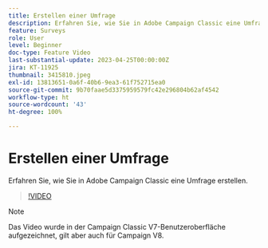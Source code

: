 ```yaml
---
title: Erstellen einer Umfrage
description: Erfahren Sie, wie Sie in Adobe Campaign Classic eine Umfrage erstellen.
feature: Surveys
role: User
level: Beginner
doc-type: Feature Video
last-substantial-update: 2023-04-25T00:00:00Z
jira: KT-11925
thumbnail: 3415810.jpeg
exl-id: 13813651-0a6f-40b6-9ea3-61f752715ea0
source-git-commit: 9b70faae5d3375959579fc42e296804b62af4542
workflow-type: ht
source-wordcount: '43'
ht-degree: 100%

---
```


# Erstellen einer Umfrage

Erfahren Sie, wie Sie in Adobe Campaign Classic eine Umfrage erstellen.

>[!VIDEO](https://video.tv.adobe.com/v/3415810/?learn=on)

>[!NOTE]
>Das Video wurde in der Campaign Classic V7-Benutzeroberfläche aufgezeichnet, gilt aber auch für Campaign V8.
